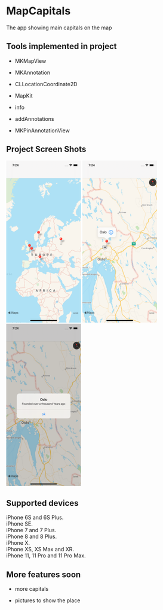 # MapCapitals
The app showing main capitals on the map
## Tools implemented in project

  - MKMapView

  - MKAnnotation

  - CLLocationCoordinate2D

  - MapKit

  - info

  - addAnnotations

  - MKPinAnnotationView
 
 ## Project Screen Shots
<img src="MapCapital/Screen1.png" width="200"> <img src="MapCapital/Screen2.png" width="200"><img src="MapCapital/Screen3.png" width="200">

## Supported devices
iPhone 6S and 6S Plus.  
iPhone SE.  
iPhone 7 and 7 Plus.  
iPhone 8 and 8 Plus.  
iPhone X.  
iPhone XS, XS Max and XR.  
iPhone 11, 11 Pro and 11 Pro Max.  

## More features soon 

- more capitals

- pictures to show the place 
